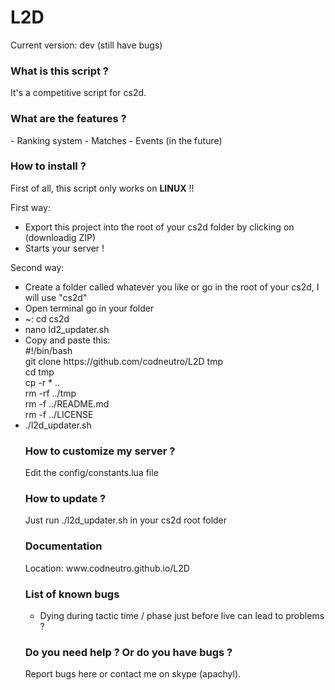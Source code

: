 # L2D

Current version: dev (still have bugs)

<h3>What is this script ?</h3>
It's a competitive script for cs2d.

<h3>What are the features ?</h3>
- Ranking system
- Matches
- Events (in the future)

<h3>How to install ?</h3>
First of all, this script only works on <strong>LINUX</strong> !!<br>

First way:
<ul>
<li>Export this project into the root of your cs2d folder by clicking on (downloadig ZIP)</li>
<li>Starts your server !</li>
</ul>

Second way:
<ul>
<li>Create a folder called whatever you like or go in the root of your cs2d, I will use "cs2d"<br></li>
<li>Open terminal go in your folder</li>
<li>~: cd cs2d<br></li>
<li>nano ld2_updater.sh</li>
<li>Copy and paste this:<br></li>
 #!/bin/bash <br>
git clone https://github.com/codneutro/L2D tmp <br>
cd tmp <br>
cp -r * ..<br>
rm -rf ../tmp<br>
rm -f ../README.md<br>
rm -f ../LICENSE<br>
<li>./l2d_updater.sh<br></li>

<h3>How to customize my server ?</h3>
Edit the config/constants.lua file

<h3>How to update ?</h3>
Just run ./l2d_updater.sh in your cs2d root folder

<h3>Documentation</h3>
Location: www.codneutro.github.io/L2D

<h3>List of known bugs</h3>
<ul>
<li>Dying during tactic time / phase just before live can lead to problems ?</li>
</ul>

<h3>Do you need help ? Or do you have bugs ?</h3>
Report bugs here or contact me on skype (apachyl).
